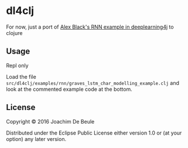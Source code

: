 # dl4clj

For now, just a port of [Alex Black's RNN example in deeplearning4j](https://github.com/deeplearning4j/dl4j-0.4-examples/blob/master/src/main/java/org/deeplearning4j/examples/rnn/GravesLSTMCharModellingExample.java) to clojure

## Usage

Repl only

Load the file `src/dl4clj/examples/rnn/graves_lstm_char_modelling_example.clj` and look at the commented example code at the bottom.

## License

Copyright © 2016 Joachim De Beule

Distributed under the Eclipse Public License either version 1.0 or (at
your option) any later version.
